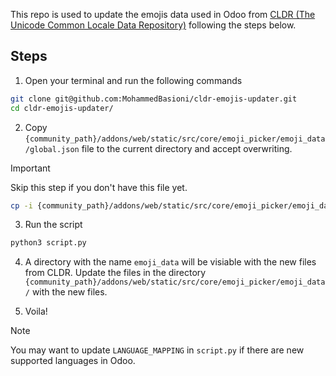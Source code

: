 This repo is used to update the emojis data used in Odoo from [CLDR (The Unicode Common Locale Data Repository)](https://github.com/unicode-org/cldr/tree/release-46) following the steps below.

## Steps
1. Open your terminal and run the following commands
```bash
git clone git@github.com:MohammedBasioni/cldr-emojis-updater.git
cd cldr-emojis-updater/
```
2. Copy `{community_path}/addons/web/static/src/core/emoji_picker/emoji_data/global.json` file to the current directory and accept overwriting.
> [!IMPORTANT]
> Skip this step if you don't have this file yet.
```bash
cp -i {community_path}/addons/web/static/src/core/emoji_picker/emoji_data/global.json ./
```
3. Run the script
```bash
python3 script.py
```
4. A directory with the name `emoji_data` will be visiable with the new files from CLDR. Update the files in the directory `{community_path}/addons/web/static/src/core/emoji_picker/emoji_data/` with the new files.

5. Voila!


> [!NOTE] 
> You may want to update `LANGUAGE_MAPPING` in `script.py` if there are new supported languages in Odoo. 
